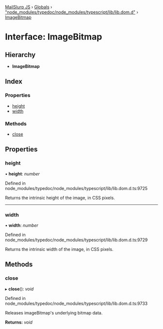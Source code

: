 [MailSlurp JS](../README.md) › [Globals](../globals.md) › ["node_modules/typedoc/node_modules/typescript/lib/lib.dom.d"](../modules/_node_modules_typedoc_node_modules_typescript_lib_lib_dom_d_.md) › [ImageBitmap](_node_modules_typedoc_node_modules_typescript_lib_lib_dom_d_.imagebitmap.md)

# Interface: ImageBitmap

## Hierarchy

* **ImageBitmap**

## Index

### Properties

* [height](_node_modules_typedoc_node_modules_typescript_lib_lib_dom_d_.imagebitmap.md#height)
* [width](_node_modules_typedoc_node_modules_typescript_lib_lib_dom_d_.imagebitmap.md#width)

### Methods

* [close](_node_modules_typedoc_node_modules_typescript_lib_lib_dom_d_.imagebitmap.md#close)

## Properties

###  height

• **height**: *number*

Defined in node_modules/typedoc/node_modules/typescript/lib/lib.dom.d.ts:9725

Returns the intrinsic height of the image, in CSS pixels.

___

###  width

• **width**: *number*

Defined in node_modules/typedoc/node_modules/typescript/lib/lib.dom.d.ts:9729

Returns the intrinsic width of the image, in CSS pixels.

## Methods

###  close

▸ **close**(): *void*

Defined in node_modules/typedoc/node_modules/typescript/lib/lib.dom.d.ts:9733

Releases imageBitmap's underlying bitmap data.

**Returns:** *void*
